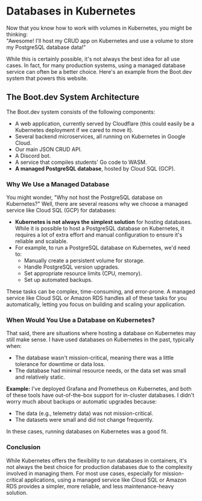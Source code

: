 # Databases in Kubernetes

Now that you know how to work with volumes in Kubernetes, you might be thinking:  
"Awesome! I'll host my CRUD app on Kubernetes and use a volume to store my PostgreSQL database data!"

While this is certainly possible, it's not always the best idea for all use cases. In fact, for many production systems, using a managed database service can often be a better choice. Here's an example from the Boot.dev system that powers this website.

## The Boot.dev System Architecture

The Boot.dev system consists of the following components:

- A web application, currently served by Cloudflare (this could easily be a Kubernetes deployment if we cared to move it).
- Several backend microservices, all running on Kubernetes in Google Cloud.
- Our main JSON CRUD API.
- A Discord bot.
- A service that compiles students' Go code to WASM.
- **A managed PostgreSQL database**, hosted by Cloud SQL (GCP).

### Why We Use a Managed Database

You might wonder, "Why not host the PostgreSQL database on Kubernetes?" Well, there are several reasons why we choose a managed service like Cloud SQL (GCP) for databases:

- **Kubernetes is not always the simplest solution** for hosting databases. While it is possible to host a PostgreSQL database on Kubernetes, it requires a lot of extra effort and manual configuration to ensure it's reliable and scalable.
- For example, to run a PostgreSQL database on Kubernetes, we'd need to:
  - Manually create a persistent volume for storage.
  - Handle PostgreSQL version upgrades.
  - Set appropriate resource limits (CPU, memory).
  - Set up automated backups.

These tasks can be complex, time-consuming, and error-prone. A managed service like Cloud SQL or Amazon RDS handles all of these tasks for you automatically, letting you focus on building and scaling your application.

### When Would You Use a Database on Kubernetes?

That said, there are situations where hosting a database on Kubernetes may still make sense. I have used databases on Kubernetes in the past, typically when:

- The database wasn't mission-critical, meaning there was a little tolerance for downtime or data loss.
- The database had minimal resource needs, or the data set was small and relatively static.

**Example:** I've deployed Grafana and Prometheus on Kubernetes, and both of these tools have out-of-the-box support for in-cluster databases. I didn't worry much about backups or automatic upgrades because:

- The data (e.g., telemetry data) was not mission-critical.
- The datasets were small and did not change frequently.

In these cases, running databases on Kubernetes was a good fit.

### Conclusion

While Kubernetes offers the flexibility to run databases in containers, it's not always the best choice for production databases due to the complexity involved in managing them. For most use cases, especially for mission-critical applications, using a managed service like Cloud SQL or Amazon RDS provides a simpler, more reliable, and less maintenance-heavy solution.

```

```
